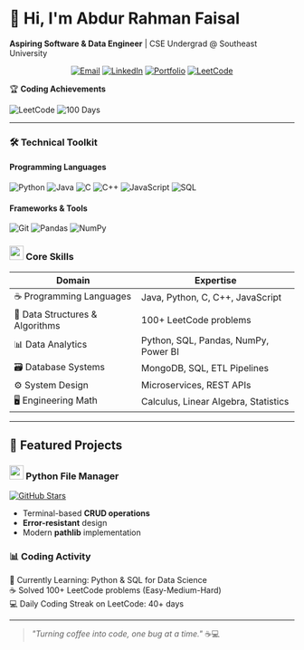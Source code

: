 # 👋 Hi, I'm Abdur Rahman Faisal  
**Aspiring Software & Data Engineer** | CSE Undergrad @ Southeast University  

<div align="center">

[![Email](https://img.shields.io/badge/Email-arfaisal463%40gmail.com-red?style=flat&logo=gmail)](mailto:arfaisal463@gmail.com)
[![LinkedIn](https://img.shields.io/badge/LinkedIn-Abdur%20Rahman%20Faisal-blue?style=flat&logo=linkedin)](https://www.linkedin.com/in/abdur-rahman-faisal)
[![Portfolio](https://img.shields.io/badge/🌐_Portfolio-Website-orange)](https://arfaisal043.github.io/faisal.com)
[![LeetCode](https://img.shields.io/badge/LeetCode-FFA116?logo=leetcode&logoColor=black)](https://leetcode.com/u/AR_Faisal/)

</div>

🏆 **Coding Achievements**

![LeetCode](https://img.shields.io/badge/LeetCode-50_Solved_Problems-ffa116?style=for-the-badge&logo=leetcode)
![100 Days](https://img.shields.io/badge/100_Days_of_Code-Complete-success?style=for-the-badge)

---

### 🛠️ **Technical Toolkit**  
#### **Programming Languages**  
![Python](https://img.shields.io/badge/Python-3776AB?logo=python&logoColor=white)
![Java](https://img.shields.io/badge/Java-007396?logo=java&logoColor=white)
![C](https://img.shields.io/badge/C-A8B9CC?logo=c&logoColor=black)
![C++](https://img.shields.io/badge/C++-00599C?logo=c%2B%2B&logoColor=white)
![JavaScript](https://img.shields.io/badge/JavaScript-F7DF1E?logo=javascript&logoColor=black)
![SQL](https://img.shields.io/badge/SQL-4479A1?logo=postgresql&logoColor=white)

#### **Frameworks & Tools**  
![Git](https://img.shields.io/badge/Git-F05032?logo=git&logoColor=white)
![Pandas](https://img.shields.io/badge/Pandas-150458?logo=pandas&logoColor=white)
![NumPy](https://img.shields.io/badge/NumPy-013243?logo=numpy&logoColor=white)

### <img src="https://cdn-icons-png.flaticon.com/512/1055/1055687.png" width="25"> Core Skills
| **Domain**          | **Expertise**                          |
|---------------------|----------------------------------------|
| ☕ Programming Languages | Java, Python, C, C++, JavaScript |
| 🧠 Data Structures & Algorithms | 100+ LeetCode problems |
| 📊 Data Analytics | Python, SQL, Pandas, NumPy, Power BI |
| 🗃️ Database Systems | MongoDB, SQL, ETL Pipelines |
| ⚙️ System Design | Microservices, REST APIs |
| 🖥️ Engineering Math | Calculus, Linear Algebra, Statistics |

---

## 🚀 **Featured Projects**
### <img src="https://cdn-icons-png.flaticon.com/512/2331/2331966.png" width="25"> Python File Manager
[![GitHub Stars](https://img.shields.io/github/stars/arFaisal043/Python-CRUD-Project?style=social)](https://github.com/arFaisal043/Python-CRUD-Project)
- Terminal-based **CRUD operations**
- **Error-resistant** design
- Modern **pathlib** implementation

### 📊 **Coding Activity**  
🌱 Currently Learning: Python & SQL for Data Science  
☕ Solved 100+ LeetCode problems (Easy-Medium-Hard)  
💻 Daily Coding Streak on LeetCode: 40+ days  

---

> *"Turning coffee into code, one bug at a time."* ☕💻
